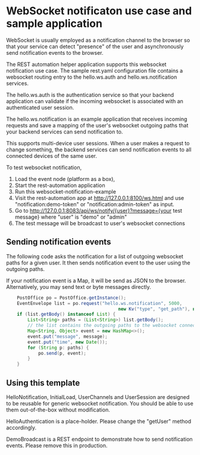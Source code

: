 # WebSocket notificaton use case and sample application

WebSocket is usually employed as a notification channel to the browser so that your service can detect "presence" of 
the user and asynchronously send notification events to the browser.

The REST automation helper application supports this websocket notification use case. The sample rest.yaml 
configuration file contains a websocket routing entry to the hello.ws.auth and hello.ws.notification services.

The hello.ws.auth is the authentication service so that your backend application
can validate if the incoming websocket is associated with an authenticated user
session.

The hello.ws.notification is an example application that receives incoming requests and save a mapping of the 
user's websocket outgoing paths that your backend services can send notification to.

This supports multi-device user sessions. When a user makes a request to change something, the backend services can 
send notification events to all connected devices of the same user.

To test websocket notification, 
1. Load the event node (platform as a box), 
2. Start the rest-automation application
3. Run this websocket-notification-example
4. Visit the rest-automation app at http://127.0.0.1:8100/ws.html and use "notification:demo-token" or "notification:admin-token" as input.
5. Go to http://127.0.0.1:8083/api/ws/notify/{user}?message={your test message} where "user" is "demo" or "admin"
6. The test message will be broadcast to user's websocket connections

## Sending notification events

The following code asks the notification for a list of outgoing websocket paths for a given user. 
It then sends notification event to the user using the outgoing paths.

If your notification event is a Map, it will be send as JSON to the browser.
Alternatively, you may send text or byte messages directly.

```java
    PostOffice po = PostOffice.getInstance();
    EventEnvelope list = po.request("hello.ws.notification", 5000,
                                          new Kv("type", "get_path"), new Kv("user_id", user));
    if (list.getBody() instanceof List) {
        List<String> paths = (List<String>) list.getBody();
        // the list contains the outgoing paths to the websocket connections of the user
        Map<String, Object> event = new HashMap<>();
        event.put("message", message);
        event.put("time", new Date());
        for (String p: paths) {
            po.send(p, event);
        }
    }
```

## Using this template

HelloNotification, InitialLoad, UserChannels and UserSession are designed to be reusable for generic websocket notification.
You should be able to use them out-of-the-box without modification.

HelloAuthentication is a place-holder. Please change the "getUser" method accordingly.

DemoBroadcast is a REST endpoint to demonstrate how to send notification events. Please remove this in production.
